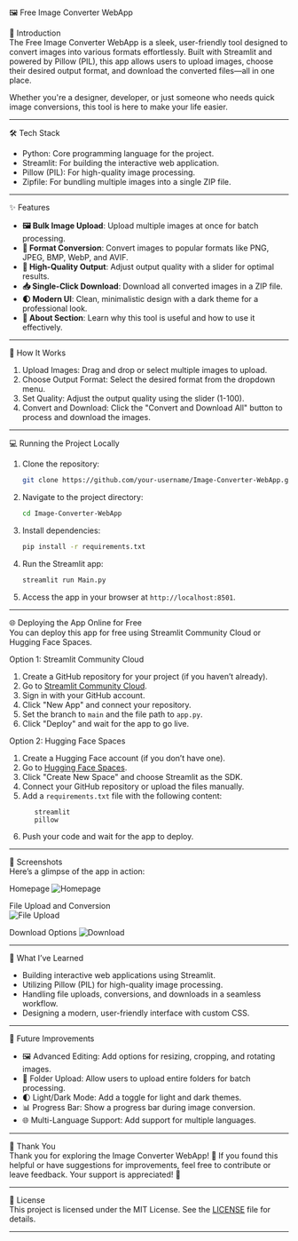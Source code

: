 
🖼️ Free Image Converter WebApp  

🌟 Introduction  
The Free Image Converter WebApp is a sleek, user-friendly tool designed to convert images into various formats effortlessly. Built with Streamlit and powered by Pillow (PIL), this app allows users to upload images, choose their desired output format, and download the converted files—all in one place.  

Whether you're a designer, developer, or just someone who needs quick image conversions, this tool is here to make your life easier.  

---

🛠️ Tech Stack  
- Python: Core programming language for the project.  
- Streamlit: For building the interactive web application.  
- Pillow (PIL): For high-quality image processing.  
- Zipfile: For bundling multiple images into a single ZIP file.  

---

✨ Features  
- **🖼️ Bulk Image Upload**: Upload multiple images at once for batch processing.  
- **🔄 Format Conversion**: Convert images to popular formats like PNG, JPEG, BMP, WebP, and AVIF.  
- **🎨 High-Quality Output**: Adjust output quality with a slider for optimal results.  
- **📥 Single-Click Download**: Download all converted images in a ZIP file.  
- **🌓 Modern UI**: Clean, minimalistic design with a dark theme for a professional look.  
- **📝 About Section**: Learn why this tool is useful and how to use it effectively.  

---

🚀 How It Works  
1. Upload Images: Drag and drop or select multiple images to upload.  
2. Choose Output Format: Select the desired format from the dropdown menu.  
3. Set Quality: Adjust the output quality using the slider (1-100).  
4. Convert and Download: Click the "Convert and Download All" button to process and download the images.  

---

💻 Running the Project Locally  
1. Clone the repository:  
   ```bash  
   git clone https://github.com/your-username/Image-Converter-WebApp.git  
   ```  
2. Navigate to the project directory:  
   ```bash  
   cd Image-Converter-WebApp  
   ```  
3. Install dependencies:  
   ```bash  
   pip install -r requirements.txt  
   ```  
4. Run the Streamlit app:  
   ```bash  
   streamlit run Main.py  
   ```  
5. Access the app in your browser at `http://localhost:8501`.  

---

🌐 Deploying the App Online for Free  
You can deploy this app for free using Streamlit Community Cloud or Hugging Face Spaces.  

Option 1: Streamlit Community Cloud  
1. Create a GitHub repository for your project (if you haven’t already).  
2. Go to [Streamlit Community Cloud](https://share.streamlit.io/).  
3. Sign in with your GitHub account.  
4. Click "New App" and connect your repository.  
5. Set the branch to `main` and the file path to `app.py`.  
6. Click "Deploy" and wait for the app to go live.  

Option 2: Hugging Face Spaces
1. Create a Hugging Face account (if you don’t have one).  
2. Go to [Hugging Face Spaces](https://huggingface.co/spaces).  
3. Click "Create New Space" and choose Streamlit as the SDK.  
4. Connect your GitHub repository or upload the files manually.  
5. Add a `requirements.txt` file with the following content:  
   ```plaintext
      streamlit
      pillow
   ```
6. Push your code and wait for the app to deploy.  

---

📸 Screenshots  
Here’s a glimpse of the app in action:  

Homepage
![Homepage](./assets/screenshot_home.png)  

File Upload and Conversion  
![File Upload](./assets/screenshot_upload.png)  

Download Options
![Download](./assets/screenshot_download.png)  

---

🌱 What I’ve Learned  
- Building interactive web applications using Streamlit.  
- Utilizing Pillow (PIL) for high-quality image processing.  
- Handling file uploads, conversions, and downloads in a seamless workflow.  
- Designing a modern, user-friendly interface with custom CSS.  

---

🚀 Future Improvements  
- 🖼️ Advanced Editing: Add options for resizing, cropping, and rotating images.  
- 📁 Folder Upload: Allow users to upload entire folders for batch processing.  
- 🌓 Light/Dark Mode: Add a toggle for light and dark themes.  
- 📊 Progress Bar: Show a progress bar during image conversion.  
- 🌐 Multi-Language Support: Add support for multiple languages.  

---

🙏 Thank You  
Thank you for exploring the Image Converter WebApp! 💖 If you found this helpful or have suggestions for improvements, feel free to contribute or leave feedback. Your support is appreciated! 🚀  

---

📄 License  
This project is licensed under the MIT License. See the [LICENSE](LICENSE) file for details.  

---